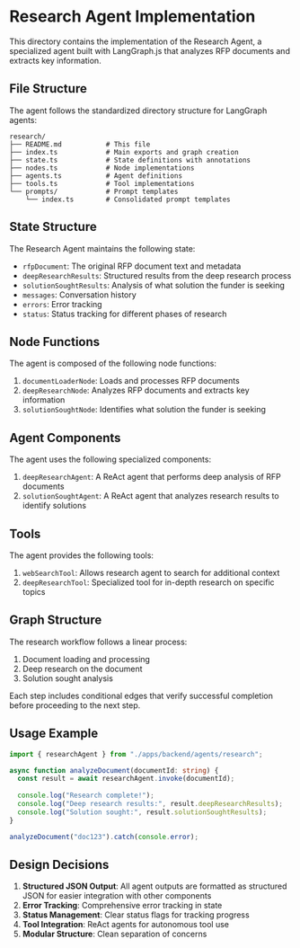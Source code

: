 # Research Agent Implementation

This directory contains the implementation of the Research Agent, a specialized agent built with LangGraph.js that analyzes RFP documents and extracts key information.

## File Structure

The agent follows the standardized directory structure for LangGraph agents:

```
research/
├── README.md           # This file
├── index.ts            # Main exports and graph creation
├── state.ts            # State definitions with annotations
├── nodes.ts            # Node implementations
├── agents.ts           # Agent definitions
├── tools.ts            # Tool implementations
└── prompts/            # Prompt templates
    └── index.ts        # Consolidated prompt templates
```

## State Structure

The Research Agent maintains the following state:

- `rfpDocument`: The original RFP document text and metadata
- `deepResearchResults`: Structured results from the deep research process
- `solutionSoughtResults`: Analysis of what solution the funder is seeking
- `messages`: Conversation history
- `errors`: Error tracking
- `status`: Status tracking for different phases of research

## Node Functions

The agent is composed of the following node functions:

1. `documentLoaderNode`: Loads and processes RFP documents
2. `deepResearchNode`: Analyzes RFP documents and extracts key information
3. `solutionSoughtNode`: Identifies what solution the funder is seeking

## Agent Components

The agent uses the following specialized components:

1. `deepResearchAgent`: A ReAct agent that performs deep analysis of RFP documents
2. `solutionSoughtAgent`: A ReAct agent that analyzes research results to identify solutions

## Tools

The agent provides the following tools:

1. `webSearchTool`: Allows research agent to search for additional context
2. `deepResearchTool`: Specialized tool for in-depth research on specific topics

## Graph Structure

The research workflow follows a linear process:

1. Document loading and processing
2. Deep research on the document
3. Solution sought analysis

Each step includes conditional edges that verify successful completion before proceeding to the next step.

## Usage Example

```typescript
import { researchAgent } from "./apps/backend/agents/research";

async function analyzeDocument(documentId: string) {
  const result = await researchAgent.invoke(documentId);
  
  console.log("Research complete!");
  console.log("Deep research results:", result.deepResearchResults);
  console.log("Solution sought:", result.solutionSoughtResults);
}

analyzeDocument("doc123").catch(console.error);
```

## Design Decisions

1. **Structured JSON Output**: All agent outputs are formatted as structured JSON for easier integration with other components
2. **Error Tracking**: Comprehensive error tracking in state
3. **Status Management**: Clear status flags for tracking progress
4. **Tool Integration**: ReAct agents for autonomous tool use
5. **Modular Structure**: Clean separation of concerns